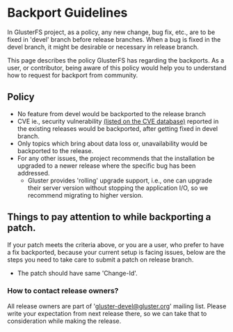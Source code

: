 # Backport Guidelines
In GlusterFS project, as a policy, any new change, bug fix, etc., are to be
fixed in 'devel' branch before release branches. When a bug is fixed in
the devel branch, it might be desirable or necessary in release branch.

This page describes the policy GlusterFS has regarding the backports. As
a user, or contributor, being aware of this policy would help you to
understand how to request for backport from community.

## Policy

* No feature from devel would be backported to the release branch
* CVE ie., security vulnerability [(listed on the CVE database)](https://cve.mitre.org/cve/search_cve_list.html)
reported in the existing releases would be backported, after getting fixed
in devel branch.
* Only topics which bring about data loss or, unavailability would be
backported to the release.
* For any other issues, the project recommends that the installation be
upgraded to a newer release where the specific bug has been addressed.
  - Gluster provides 'rolling' upgrade support, i.e., one can upgrade their
server version without stopping the application I/O, so we recommend migrating
to higher version.

## Things to pay attention to while backporting a patch.

If your patch meets the criteria above, or you are a user, who prefer to have a
fix backported, because your current setup is facing issues, below are the
steps you need to take care to submit a patch on release branch.

* The patch should have same 'Change-Id'.


### How to contact release owners?

All release owners are part of 'gluster-devel@gluster.org' mailing list.
Please write your expectation from next release there, so we can take that
to consideration while making the release.


